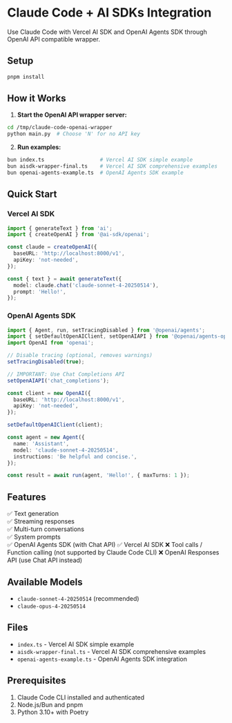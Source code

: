 # Claude Code + AI SDKs Integration

Use Claude Code with Vercel AI SDK and OpenAI Agents SDK through OpenAI API compatible wrapper.

## Setup

```bash
pnpm install
```

## How it Works

1. **Start the OpenAI API wrapper server:**
```bash
cd /tmp/claude-code-openai-wrapper
python main.py  # Choose 'N' for no API key
```

2. **Run examples:**
```bash
bun index.ts                  # Vercel AI SDK simple example
bun aisdk-wrapper-final.ts    # Vercel AI SDK comprehensive examples
bun openai-agents-example.ts  # OpenAI Agents SDK example
```

## Quick Start

### Vercel AI SDK

```typescript
import { generateText } from 'ai';
import { createOpenAI } from '@ai-sdk/openai';

const claude = createOpenAI({
  baseURL: 'http://localhost:8000/v1',
  apiKey: 'not-needed',
});

const { text } = await generateText({
  model: claude.chat('claude-sonnet-4-20250514'),
  prompt: 'Hello!',
});
```

### OpenAI Agents SDK

```typescript
import { Agent, run, setTracingDisabled } from '@openai/agents';
import { setDefaultOpenAIClient, setOpenAIAPI } from '@openai/agents-openai';
import OpenAI from 'openai';

// Disable tracing (optional, removes warnings)
setTracingDisabled(true);

// IMPORTANT: Use Chat Completions API
setOpenAIAPI('chat_completions');

const client = new OpenAI({
  baseURL: 'http://localhost:8000/v1',
  apiKey: 'not-needed',
});

setDefaultOpenAIClient(client);

const agent = new Agent({
  name: 'Assistant',
  model: 'claude-sonnet-4-20250514',
  instructions: 'Be helpful and concise.',
});

const result = await run(agent, 'Hello!', { maxTurns: 1 });
```

## Features

✅ Text generation  
✅ Streaming responses  
✅ Multi-turn conversations  
✅ System prompts  
✅ OpenAI Agents SDK (with Chat API)
✅ Vercel AI SDK
❌ Tool calls / Function calling (not supported by Claude Code CLI)
❌ OpenAI Responses API (use Chat API instead)  

## Available Models

- `claude-sonnet-4-20250514` (recommended)
- `claude-opus-4-20250514`

## Files

- `index.ts` - Vercel AI SDK simple example
- `aisdk-wrapper-final.ts` - Vercel AI SDK comprehensive examples
- `openai-agents-example.ts` - OpenAI Agents SDK integration

## Prerequisites

1. Claude Code CLI installed and authenticated
2. Node.js/Bun and pnpm  
3. Python 3.10+ with Poetry